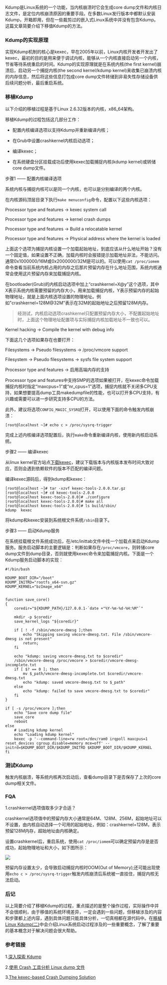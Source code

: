 Kdump是Linux系统的一个功能，当内核崩溃时它会生成core dump文件和内核日志文件，是定位内核崩溃原因的重要手段。在多数Linux发行版本中都默认安装Kdump，开箱即用，但在一些裁剪过的嵌入式Linux系统中并没有包含Kdump。这篇文章简要介绍下移值Kdump的方法。

### Kdump的实现原理

实现Kdump机制的核心是kexec，早在2005年以前，Linux内核开发者开发出了kexec，最初的目的是用来便于调试内核，能够从一个内核直接启动另一个内核，节省等待系统重启的时间。Kdump的实现原理就是在系统内核(the first kernel)崩溃后，启动另一个捕捉内核(the second kernel/kdump kernel)来收集已崩溃内核的内存信息，然后将这些信息打包成core dump文件转储到非易失性存储设备供后续问题分析，最后重启系统。

### 移植Kdump

以下介绍的移植过程是基于Linux 2.6.32版本的内核，x86_64架构。

移植Kdump的过程包括这几部分工作：

- 配置内核编译选项以支持Kdump并重新编译内核；

- 在Grub中设置crashkernel内核启动选项；

- 编译kexec；

- 在系统硬盘分区挂载成功后使用kexec加载捕捉内核(kdump kernel)或转储core dump文件。

步骤1 —— 配置内核编译选项

系统内核与捕捉内核可以是同一个内核，也可以是分别编译的两个内核。

在内核源码顶层目录下执行`make menuconfig`命令，配置以下这些内核选项：

Processor type and features -> kexec system call

Processor type and features -> kernel crash dumps

Processor type and features -> Build a relocatable kernel

Processor type and features -> Physical address where the kernel is loaded

上面这个选项为捕捉内核设置一个加载起始地址，到底应该从什么地址开始？没有一个固定值，如果设置不正确，加载内核时会报错提示加载地址非法，不能访问。通常0x1000000/16M或0x2000000/32M是可以的。可以使用`cat /proc/iomem`命令查看当前系统内核占用的内存之后那片预留内存在什么地址范围，系统内核通常会使用这片预留内存来加载捕捉内核。

在bootloader(Grub)的内核启动选项中加上“crashkernel=X@y”这个选项，其中X表示系统内核需要预留的内存大小，用来加载捕捉内核，Y表示预留内存的起始物理地址，就是上面内核选项设置的物理地址。例如"crashkernel=128M@32M"表示在32M的起始地址之后预留128M内存。

>经测试，内核启动选项crashkernel只配置预留内存大小，不配置起始地址时，上面这个物理地址配置项与实际捕捉内核加载地址不一致也可以。

Kernel hacking -> Compile the kernel with debug info

下面这几个选项如果存在也要打开：

Filesystems -> Pseudo filesystems -> /proc/vmcore support

Filesystem -> Pseudo filesystems -> sysfs file system support

Processor type and features -> 启用高端内存的支持

Processor type and features中支持SMP的选项如果被打开，在kexec命令加载捕捉内核时指定“maxcpus=1”或“nr_cpus=1”选项，捕捉内核就不关闭多CPU支持，如果想要提高dump工具makedumpfile的性能，也可以打开多CPU支持，有兴趣或需要可以进一步研究支持多CPU的方法。

此外，建议将选项`CONFIG_MAGIC_SYSRQ`打开，可以使用下面的命令触发内核崩溃：

    [root@localhost ~]# echo c > /proc/sysrq-trigger

完成上述内核编译选项配置后，执行`make`命令重新编译内核，使用新内核启动系统。

步骤2 —— 编译kexec

从linux kernel官方站点[下载kexec](https://www.kernel.org/pub/linux/utils/kernel/kexec/)，建议下载版本与内核版本发布时间大致对应，否则会遇到依赖软件的版本不匹配的编译问题。

编译kexec源码后，得到kdump和kexec：

    [root@localhost ~]# tar -xzvf kexec-tools-2.0.0.tar.gz
    [root@localhost ~]# cd kexec-tools-2.0.0
    [root@localhost kexec-tools-2.0.0]# ./configure
    [root@localhost kexec-tools-2.0.0]# make all
    [root@localhost kexec-tools-2.0.0]# ls build/sbin/
    kdump  kexec

将kdump和kexec安装到系统根文件系统`/sbin`目录下。

步骤3 —— 启动Kdump服务

在系统挂载根文件系统成功后，在/etc/inittab文件中找一个加载点来启动Kdump服务。服务启动脚本的主要逻辑是：判断如果存在`/proc/vmcore`，则转储core dump文件到dump目录，否则就使用kexec命令来加载捕捉内核。下面是一个Kdump服务启动脚本的实现：

    #!/bin/bash

    KDUMP_BOOT_DIR="/boot"
    KDUMP_INITRD="rootfs_x64-svn.gz"
    KDUMP_KERNEL="bzImage_x64"


    function save_core()
    {
        coredir="${KDUMP_PATH}/127.0.0.1-`date +"%Y-%m-%d-%H:%M"`"
    
        mkdir -p $coredir
        save_kernel_logs "${coredir}"

        if [ ! -f /sbin/vmcore-dmesg ];then
            echo "Skipping saving vmcore-dmesg.txt. File /sbin/vmcore-dmesg is not present"
            return;
        fi
    
        echo "kdump: saving vmcore-dmesg.txt to $coredir"
        /sbin/vmcore-dmesg /proc/vmcore > $coredir/vmcore-dmesg-incomplete.txt
        if [ $? == 0 ]; then
            mv $_path/vmcore-dmesg-incomplete.txt $coredir/vmcore-dmesg.txt
            echo "kdump: saved vmcore-dmesg.txt to $_path"
        else
            echo "kdump: failed to save vmcore-dmesg.txt to $coredir"
        fi
    }

    if [ -s /proc/vmcore ];then
        echo "Save core dump file"
        save_core
        reboot
    else
        # Loading kdump kernel
        echo "Loading kdump kernel"
        kexec -p '--command-line=rw root=/dev/ram0 irqpoll maxcpus=1 reset_devices cgroup_disable=memory mce=off' --initrd=$KDUMP_BOOT_DIR/$KDUMP_INITRD $KDUMP_BOOT_DIR/$KDUMP_KERNEL
    fi

### 测试Kdump

触发内核崩溃，等系统内核再次启动后，查看dump目录下是否保存了上次的core dump相关文件。

### FQA

1.crashkernel选项值取多少才合适？

crashkernel选项值中的预留内存大小通常是64M、128M、256M，起始地址可以不设置，由内核自动选择一个可用的起始地址，例如：crashkernel=128M，表示预留128M内存，超始地址由内核确定。

设置crashkernel后，重启系统，使用`cat /proc/iomem`可以确定预留内存是是否成功，起始物理地址和大小，如下图所示：

![](http://i.imgur.com/w7CE0dI.jpg)

预留内存设置太少，会导致启动捕捉内核时OOM(Out of Memory);还可能出现使用`echo c > /proc/sysrq-trigger`触发内核崩溃后系统被一直挂住，捕捉内核无法启动。

### 后记

以上简要介绍了移植Kdump的过程，重点描述的是整个操作过程，实际操作中并不会很顺利，由于移值的系统环境差异，一定会遇到一些问题，但移植涉及的内容和步骤都上述内容，遇到具体问题只能具体分析，一切真相都在源代码中。在[移植Linux Kdump(二)]()中会介绍Linux系统启动过程涉及的一些重要概念，了解了重要的基本概念对于解决问题会很大帮助。

### 参考链接

1.[深入探索 Kdump](https://www.ibm.com/developerworks/cn/linux/l-cn-kdump1/index.html)

2.[使用 Crash 工具分析 Linux dump 文件](https://www.ibm.com/developerworks/cn/linux/l-cn-dumpanalyse/index.html)

3.[The kexec-based Crash Dumping Solution](https://www.kernel.org/doc/Documentation/kdump/kdump.txt)